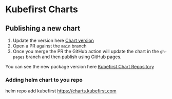 # Kubefirst Charts

## Publishing a new chart

1. Update the version here [Chart version](https://github.com/kubefirst/charts/blob/main/charts/console/Chart.yaml)
2. Open a PR against the `main` branch
3. Once you merge the PR the GitHub action will update the chart in the `gh-pages` branch and then publish using GitHub pages.

You can see the new package version here [Kubefirst Chart Repository](https://kubefirst.github.io/charts/index.yaml)

### Adding helm chart to you repo

helm repo add kubefirst https://charts.kubefirst.com
